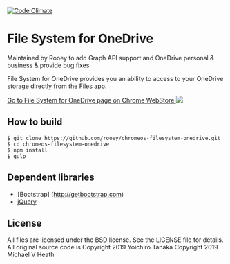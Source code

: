 [![Code Climate](https://codeclimate.com/github/rooey/chromeos-filesystem-onedrive/badges/gpa.svg)](https://codeclimate.com/github/rooey/chromeos-filesystem-onedrive)

# File System for OneDrive

Maintained by Rooey to add Graph API support and OneDrive personal & business & provide bug fixes

File System for OneDrive provides you an ability to access to your OneDrive storage directly from the Files app.

<a target="_blank" href="https://chrome.google.com/webstore/detail/file-system-for-onedrive/jbfdfcehgafdbfpniaimfbfomafoadgo">
  Go to File System for OneDrive page on Chrome WebStore
</a>

<img src="https://raw.githubusercontent.com/yoichiro/chromeos-filesystem-onedrive/master/docs/screenshot_2.png">

## How to build

```
$ git clone https://github.com/rooey/chromeos-filesystem-onedrive.git
$ cd chromeos-filesystem-onedrive
$ npm install
$ gulp
```

## Dependent libraries

* [Bootstrap] (http://getbootstrap.com)
* [jQuery](http://jquery.com/)

## License

All files are licensed under the BSD license. See the LICENSE file for details.
All original source code is Copyright 2019 Yoichiro Tanaka
Copyright 2019 Michael V Heath
